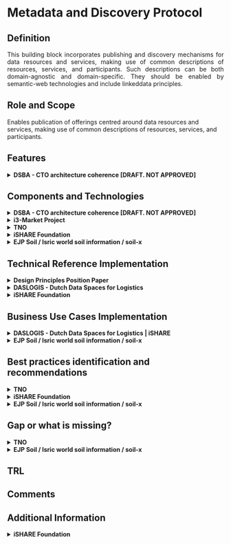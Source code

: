 # Metadata and Discovery Protocol
## Definition
<div align="justify"> This building block incorporates publishing and discovery mechanisms for data resources and services, making use of common descriptions of resources, services, and participants. Such descriptions can be both domain-agnostic and domain-specific. They should be enabled by semantic-web technologies and include linkeddata principles. </div> 

## Role and Scope
<div allign="justify">Enables publication of offerings centred around data resources and services, making use of common descriptions of resources, services, and participants.</div>

## Features 
<details>
  <summary><strong>DSBA - CTO architecture coherence [DRAFT. NOT APPROVED]</strong></summary>
  
- Data Asset description
- Reuse of standards
- Standard metadata vocabulary for characterization of data resources
- Discovery service based on standard metadata vocabulary

</details>

## Components and Technologies
<details>
  <summary><strong>DSBA - CTO architecture coherence [DRAFT. NOT APPROVED]</strong></summary>
  
- FIWARE: 
  - [TM Forum APIs specifications](https://projects.tmforum.org/wiki/display/API/Open+API+Table) (in the product description) or in CKAN in the dataset description
  - [W3C DCAT v2](https://www.w3.org/TR/vocab-dcat-2/)
  - [DCAT-AP](https://joinup.ec.europa.eu/collection/semantic-interoperability-community-semic/solution/dcat-application-profile-data-portals-europe) ([DCAT-AP 1.1](https://joinup.ec.europa.eu/collection/semantic-interoperability-community-semic/solution/dcat-application-profile-data-portals-europe/release/11) → [DCAT-AP 2.0.0](https://joinup.ec.europa.eu/collection/semantic-interoperability-community-semic/solution/dcat-application-profile-data-portals-europe/release/200))
  - FIWARE [Idra](https://github.com/OPSILab/Idra) component, supporting federation with most popular data publication platforms (CKAN, SOCRATA, DKAN, etc)
- IDSA: 
  - [IDS Informodel](https://w3id.org/idsa/core)
  - [ids](https://w3id.org/idsa/core)
  - [idsm](https://w3id.org/idsa/metamodel)
  - [code](https://w3id.org/idsa/code)
  - [dcam](http://purl.org/dc/dcam)
  - [ns](http://creativecommons.org/n)
  - [owl](http://www.w3.org/2002/07/owl)
  - [freq](http://purl.org/cld/freq)
  - [xsd](http://www.w3.org/2001/XMLSchema)
  - [schema-org](https://schema.org)
  - [skos](http://www.w3.org/2004/02/skos/core)
  - [rdfs](http://www.w3.org/2000/01/rdf-schema)
  - [rfc3986](https://tools.ietf.org/html/rfc3986)
  - [shacl](http://www.w3.org/ns/shacl)
  - [docs](https://postgis.net/docs)
  - [rfc7519](https://tools.ietf.org/html/rfc7519)
  - [dcterms](http://purl.org/dc/terms)
  - [wgs84](http://www.w3.org/2003/01/geo/wgs84_pos)
  - [holdings](https://www.loc.gov/marc/holdings)
  - [dcat](http://www.w3.org/ns/dcat)
  - [locn](http://www.w3.org/ns/locn)
  - [vann](http://purl.org/vocab/vann)
  - [foaf](http://xmlns.com/foaf/0.1)
  - [geonames](http://www.geonames.org/ontology)
  - [spec-md](https://github.com/cloudevents/spec/blob/master/spec.md)
  - [void](http://rdfs.org/ns/void)
  - [org](http://www.w3.org/ns/org)
  - [resource](http://dbpedia.org/resource)
  - [resource](http://purl.org/vocommons/voaf)
  - [url](https://www.gnu.org/software/emacs/manual/html_node/url)
  - [geosparql](http://www.opengis.net/ont/geosparql)
  - [rdf](http://www.w3.org/1999/02/22-rdf-syntax-ns)
  - [time](http://www.w3.org/2006/time)
  - [odrl](http://www.w3.org/ns/odrl/2)

</details>
  
<details>
  <summary><strong>i3-Market Project</strong></summary>
  
- Smart Contract Manager
- Auditable Accounting
- Offering registration
- Semantic mapping
- Vocabulary management
- Offering Discovery
- Semantic orchestrator
  
For more detailed information visit the [source's webpage.](http://open-source.i3-market.eu/technical-information/i3-market-architecture/)
  
</details>

<details>
  <summary><strong>TNO</strong></summary>
  
  - IDS Connector (including Access/Usage Control)
  - IDS Data Apps (and APIs)
  - IDS Broker
  - IDS DAPS
  - IDS Clearing House.

  In process of developing:
  - Vocabulary Hub
  - App Store
  - Federated Catalogue
  - Federated Identity Management. 
</details>

<details>
  <summary><strong>iSHARE Foundation</strong></summary>
  
  - <div align="justify"><a href="https://ishare.eu/ishare-satellite-explained/">iSHARE Satellite</a> federated participant registration service is providing a basic level of discovery for data spaces to discover participants in and across data spaces.</div>

</details>

<details>
  <summary><strong> EJP Soil / Isric world soil information / soil-x</strong></summary>
  
  - Metadata discovery: geonetwork and geonode
  - Data exchange api’s: pygeoapi, geoserver and mapserver
  - Data harmonization: hale and wosis (tailored)
  - Codelist registry: re3gistry and skosmos

</details>

## Technical Reference Implementation
<details>
  <summary><strong>Design Principles Position Paper</strong></summary>
  <div align="justify">A data space participant analyses the terms and conditions linked to a given data resource and acquires the corresponding access/usage rights in line with these terms and conditions.</div>
  
</details>

<details>
  <summary><strong>DASLOGIS - Dutch Data Spaces for Logistics</strong></summary>
  <div align="justify">The DASLOGIS project aims to develop a Dutch Logistics Data Space (DLDS): a digital virtual environment or ecosystem that enables the finding and controlled sharing of (potentially) sensitive data. It offers flexibility, extensibility, and personalization to support: sharing transaction data for operational optimization, sharing (big) data for data for data analysis, and supply chain data sharing for real-time visibility. DLDS will be based on the generic and internationally standardized IDS reference architecture model.</div>
  
</details>

<details>
  <summary><strong>iSHARE Foundation</strong></summary>
  
  - <div align="justify">The ledger node is available as a ready package to implement, and also as a service by multiple providers. It also allows data spaces to start today. 
  - Through the validation of the process of the governance organisations, parties can onboard participants in the bigger network. </div>

</details>

## Business Use Cases Implementation
<details>
  <summary><strong>DASLOGIS - Dutch Data Spaces for Logistics | iSHARE</strong></summary>
  
<div align="justify">To adapt to changing market dynamics, organizations are collaborating more than ever in increasingly complex and agile supply chains, requiring a flexible exchange of many (often commercially sensitive) datasets with a variety of stakeholders. Organizations in logistics are currently developing and implementing digitization strategies to adapt and prepare to extract value from these opportunities. This project builds on the work and analysis of the needs, approach, positioning and roadmap for a Dutch logistics data space in the published white paper on the logistics infrastructure for data sharing.</div>
  
</details>

<details>
  <summary><strong>EJP Soil / Isric world soil information / soil-x</strong></summary>
  
  - <div align="justify">Build a global soil dataset from regional sources. The global dataset is referenced in many domains from carbon stock, soil fertility to nature conservation.</div>
  - Support for governments in implementing solutions to share soil data following standards for wide adoption.

</details>


## Best practices identification and recommendations
<details>
  <summary><strong>TNO</strong></summary>
  
  - It's recommended that end-users don't develop the IDS components by themselves. Instead, they can use the services offered by IT integrators.
</details>

<details>
  <summary><strong>iSHARE Foundation</strong></summary>
  
  - There are at least two levels of discovery:
    - Starting from participants: that's where the iSHARE ledger provides the pointers to data offering of participants.
    - Starting from data offering: that's where market place components provide this for data spaces.

</details>

<details>
  <summary><strong>EJP Soil / Isric world soil information / soil-x</strong></summary>
  
  - Use standards where possible:
    - for data exchange (ogcapi, odata, sparql)
    - for metadata discovery (oaipmh, csw, opensearch)
    - for data models (inspire, soilml , glosis, schema.org)
    - for metadata content (dcat, iso19115, schema.org, datacite) 
  - Extend common codelists

</details>


## Gap or what is missing?
<details>
  <summary><strong>TNO</strong></summary>
  
  - Components related to federation of data spaces are still under active R&D and require more attention.
  - Governance and legal building blocks are still not completely defined. 
</details>

<details>
  <summary><strong>EJP Soil / Isric world soil information / soil-x</strong></summary>
  
  - Traceability is not a very common building block.

</details>

## TRL

## Comments

## Additional Information
<details>
  <summary><strong>iSHARE Foundation</strong></summary>
  Further details on the details that are use for discovery in the <a href="https://ishare.eu/data-of-parties-in-ishare-network/">operational API's</a>.

</details>
